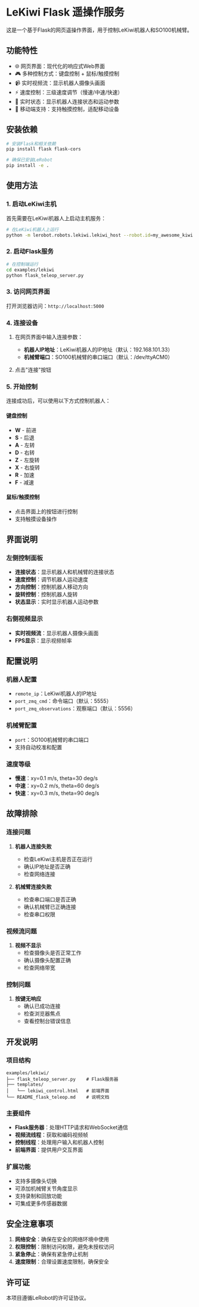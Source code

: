 # LeKiwi Flask 遥操作服务

这是一个基于Flask的网页遥操作界面，用于控制LeKiwi机器人和SO100机械臂。

## 功能特性

- 🌐 网页界面：现代化的响应式Web界面
- 🎮 多种控制方式：键盘控制 + 鼠标/触摸控制
- 📹 实时视频流：显示机器人摄像头画面
- ⚡ 速度控制：三级速度调节（慢速/中速/快速）
- 🔄 实时状态：显示机器人连接状态和运动参数
- 📱 移动端支持：支持触摸控制，适配移动设备

## 安装依赖

```bash
# 安装Flask和相关依赖
pip install flask flask-cors

# 确保已安装LeRobot
pip install -e .
```

## 使用方法

### 1. 启动LeKiwi主机

首先需要在LeKiwi机器人上启动主机服务：

```bash
# 在LeKiwi机器人上运行
python -m lerobot.robots.lekiwi.lekiwi_host --robot.id=my_awesome_kiwi
```

### 2. 启动Flask服务

```bash
# 在控制端运行
cd examples/lekiwi
python flask_teleop_server.py
```

### 3. 访问网页界面

打开浏览器访问：`http://localhost:5000`

### 4. 连接设备

1. 在网页界面中输入连接参数：
   - **机器人IP地址**：LeKiwi机器人的IP地址（默认：192.168.101.33）
   - **机械臂端口**：SO100机械臂的串口端口（默认：/dev/ttyACM0）

2. 点击"连接"按钮

### 5. 开始控制

连接成功后，可以使用以下方式控制机器人：

#### 键盘控制
- **W** - 前进
- **S** - 后退  
- **A** - 左转
- **D** - 右转
- **Z** - 左旋转
- **X** - 右旋转
- **R** - 加速
- **F** - 减速

#### 鼠标/触摸控制
- 点击界面上的按钮进行控制
- 支持触摸设备操作

## 界面说明

### 左侧控制面板
- **连接状态**：显示机器人和机械臂的连接状态
- **速度控制**：调节机器人运动速度
- **方向控制**：控制机器人移动方向
- **旋转控制**：控制机器人旋转
- **状态显示**：实时显示机器人运动参数

### 右侧视频显示
- **实时视频流**：显示机器人摄像头画面
- **FPS显示**：显示视频帧率

## 配置说明

### 机器人配置
- `remote_ip`：LeKiwi机器人的IP地址
- `port_zmq_cmd`：命令端口（默认：5555）
- `port_zmq_observations`：观察端口（默认：5556）

### 机械臂配置
- `port`：SO100机械臂的串口端口
- 支持自动校准和配置

### 速度等级
- **慢速**：xy=0.1 m/s, theta=30 deg/s
- **中速**：xy=0.2 m/s, theta=60 deg/s  
- **快速**：xy=0.3 m/s, theta=90 deg/s

## 故障排除

### 连接问题
1. **机器人连接失败**
   - 检查LeKiwi主机是否正在运行
   - 确认IP地址是否正确
   - 检查网络连接

2. **机械臂连接失败**
   - 检查串口端口是否正确
   - 确认机械臂已正确连接
   - 检查串口权限

### 视频流问题
1. **视频不显示**
   - 检查摄像头是否正常工作
   - 确认摄像头配置正确
   - 检查网络带宽

### 控制问题
1. **按键无响应**
   - 确认已成功连接
   - 检查浏览器焦点
   - 查看控制台错误信息

## 开发说明

### 项目结构
```
examples/lekiwi/
├── flask_teleop_server.py    # Flask服务器
├── templates/
│   └── lekiwi_control.html   # 前端界面
└── README_flask_teleop.md    # 说明文档
```

### 主要组件
- **Flask服务器**：处理HTTP请求和WebSocket通信
- **视频流线程**：获取和编码视频帧
- **控制线程**：处理用户输入和机器人控制
- **前端界面**：提供用户交互界面

### 扩展功能
- 支持多摄像头切换
- 可添加机械臂关节角度显示
- 支持录制和回放功能
- 可集成更多传感器数据

## 安全注意事项

1. **网络安全**：确保在安全的网络环境中使用
2. **权限控制**：限制访问权限，避免未授权访问
3. **紧急停止**：确保有紧急停止机制
4. **速度限制**：合理设置速度限制，确保安全

## 许可证

本项目遵循LeRobot的许可证协议。 